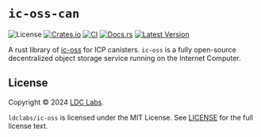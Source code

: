 # `ic-oss-can`

![License](https://img.shields.io/crates/l/ic-oss.svg)
[![Crates.io](https://img.shields.io/crates/d/ic-oss.svg)](https://crates.io/crates/ic-oss)
[![CI](https://github.com/ldclabs/ic-oss/actions/workflows/ci.yml/badge.svg)](https://github.com/ldclabs/ic-oss/actions/workflows/ci.yml)
[![Docs.rs](https://img.shields.io/docsrs/ic-oss?label=docs.rs)](https://docs.rs/ic-oss)
[![Latest Version](https://img.shields.io/crates/v/ic-oss.svg)](https://crates.io/crates/ic-oss)

A rust library of [ic-oss](https://github.com/ldclabs/ic-oss) for ICP canisters.
`ic-oss` is a fully open-source decentralized object storage service running on the Internet Computer.

## License
Copyright © 2024 [LDC Labs](https://github.com/ldclabs).

`ldclabs/ic-oss` is licensed under the MIT License. See [LICENSE](LICENSE) for the full license text.